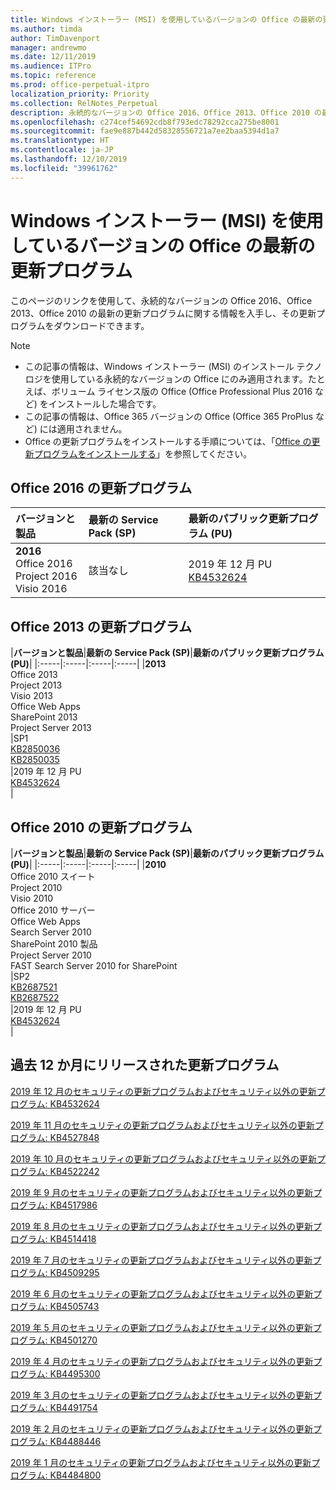 ```yaml
---
title: Windows インストーラー (MSI) を使用しているバージョンの Office の最新の更新プログラム
ms.author: timda
author: TimDavenport
manager: andrewmo
ms.date: 12/11/2019
ms.audience: ITPro
ms.topic: reference
ms.prod: office-perpetual-itpro
localization_priority: Priority
ms.collection: RelNotes_Perpetual
description: 永続的なバージョンの Office 2016、Office 2013、Office 2010 の最新の更新プログラムの情報へのリンクを IT 技術者に提供します
ms.openlocfilehash: c274cef54692cdb8f793edc78292cca275be8001
ms.sourcegitcommit: fae9e887b442d58328556721a7ee2baa5394d1a7
ms.translationtype: HT
ms.contentlocale: ja-JP
ms.lasthandoff: 12/10/2019
ms.locfileid: "39961762"
---
```

# <a name="latest-updates-for-versions-of-office-that-use-windows-installer-msi"></a>Windows インストーラー (MSI) を使用しているバージョンの Office の最新の更新プログラム

このページのリンクを使用して、永続的なバージョンの Office 2016、Office 2013、Office 2010 の最新の更新プログラムに関する情報を入手し、その更新プログラムをダウンロードできます。
  
 
> [!NOTE]
> - この記事の情報は、Windows インストーラー (MSI) のインストール テクノロジを使用している永続的なバージョンの Office にのみ適用されます。たとえば、ボリューム ライセンス版の Office (Office Professional Plus 2016 など) をインストールした場合です。
> - この記事の情報は、Office 365 バージョンの Office (Office 365 ProPlus など) には適用されません。
> - Office の更新プログラムをインストールする手順については、「[Office の更新プログラムをインストールする](https://support.office.com/article/2ab296f3-7f03-43a2-8e50-46de917611c5)」を参照してください。 


## <a name="office-2016-updates"></a>Office 2016 の更新プログラム

|**バージョンと製品**|**最新の Service Pack (SP)**|**最新のパブリック更新プログラム (PU)**|
|:-----|:-----|:-----|
|**2016** <br/> Office 2016  <br/> Project 2016  <br/> Visio 2016  <br/> |該当なし  <br/> |2019 年 12 月 PU  <br/> [KB4532624](https://support.microsoft.com/help/4532624 ) <br/> |
   
## <a name="office-2013-updates"></a>Office 2013 の更新プログラム

|**バージョンと製品**|**最新の Service Pack (SP)**|**最新のパブリック更新プログラム (PU)**|
|:-----|:-----|:-----|:-----|
|**2013** <br/> Office 2013  <br/> Project 2013  <br/> Visio 2013  <br/> Office Web Apps  <br/> SharePoint 2013  <br/> Project Server 2013  <br/> |SP1 <br/> [KB2850036](https://support.microsoft.com/kb/2850036) <br/>[KB2850035](https://support.microsoft.com/kb/2850035) <br/> |2019 年 12 月 PU  <br/> [KB4532624](https://support.microsoft.com/help/4532624  ) <br/> |
   
## <a name="office-2010-updates"></a>Office 2010 の更新プログラム

|**バージョンと製品**|**最新の Service Pack (SP)**|**最新のパブリック更新プログラム (PU)**|
|:-----|:-----|:-----|:-----|
|**2010** <br/> Office 2010 スイート  <br/> Project 2010  <br/> Visio 2010  <br/> Office 2010 サーバー  <br/> Office Web Apps  <br/> Search Server 2010  <br/> SharePoint 2010 製品  <br/> Project Server 2010  <br/> FAST Search Server 2010 for SharePoint  <br/> |SP2 <br/>[KB2687521](https://support.microsoft.com/kb/2687521) <br/> [KB2687522](https://support.microsoft.com/kb/2687522) <br/> |2019 年 12 月 PU  <br/> [KB4532624](https://support.microsoft.com/help/4532624  ) <br/>|
   

   
## <a name="updates-released-in-past-12-months"></a>過去 12 か月にリリースされた更新プログラム

[2019 年 12 月のセキュリティの更新プログラムおよびセキュリティ以外の更新プログラム: KB4532624](https://support.microsoft.com/help/4532624)

[2019 年 11 月のセキュリティの更新プログラムおよびセキュリティ以外の更新プログラム: KB4527848](https://support.microsoft.com/help/4527848)

[2019 年 10 月のセキュリティの更新プログラムおよびセキュリティ以外の更新プログラム: KB4522242](https://support.microsoft.com/help/4522242)

[2019 年 9 月のセキュリティの更新プログラムおよびセキュリティ以外の更新プログラム: KB4517986](https://support.microsoft.com/help/4517986 )

[2019 年 8 月のセキュリティの更新プログラムおよびセキュリティ以外の更新プログラム: KB4514418](https://support.microsoft.com/help/4514418)

[2019 年 7 月のセキュリティの更新プログラムおよびセキュリティ以外の更新プログラム: KB4509295](https://support.microsoft.com/help/4509295)

[2019 年 6 月のセキュリティの更新プログラムおよびセキュリティ以外の更新プログラム: KB4505743](https://support.microsoft.com/help/4505743)

[2019 年 5 月のセキュリティの更新プログラムおよびセキュリティ以外の更新プログラム: KB4501270](https://support.microsoft.com/ja-JP/help/4501270)

[2019 年 4 月のセキュリティの更新プログラムおよびセキュリティ以外の更新プログラム: KB4495300](https://support.microsoft.com/ja-JP/help/4495300)

[2019 年 3 月のセキュリティの更新プログラムおよびセキュリティ以外の更新プログラム: KB4491754](https://support.microsoft.com/ja-JP/help/4491754) 

[2019 年 2 月のセキュリティの更新プログラムおよびセキュリティ以外の更新プログラム: KB4488446](https://support.microsoft.com/help/4488446)

[2019 年 1 月のセキュリティの更新プログラムおよびセキュリティ以外の更新プログラム: KB4484800](https://support.microsoft.com/help/4484800)







 

   

   

  


  
 
  
 
  

  
   
  
